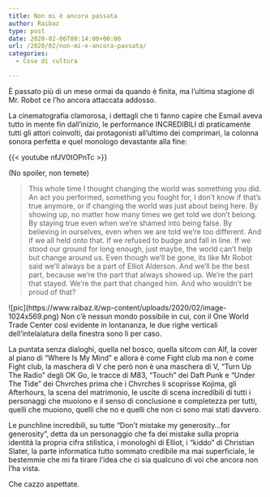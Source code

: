 ```yaml
---
title: Non mi è ancora passata
author: Raibaz
type: post
date: 2020-02-06T08:14:00+00:00
url: /2020/02/non-mi-e-ancora-passata/
categories:
  - Cose di cultura

---
```

È passato più di un mese ormai da quando è finita, ma l&#8217;ultima stagione di Mr. Robot ce l&#8217;ho ancora attaccata addosso.

La cinematografia clamorosa, i dettagli che ti fanno capire che Esmail aveva tutto in mente fin dall&#8217;inizio, le performance INCREDIBILI di praticamente tutti gli attori coinvolti, dai protagonisti all&#8217;ultimo dei comprimari, la colonna sonora perfetta e quel monologo devastante alla fine:

{{< youtube nfJV0tOPnTc >}}

(No spoiler, non temete)

<blockquote class="wp-block-quote">
  <p>
    This whole time I thought changing the world was something you did. An act you performed, something you fought for, I don’t know if that’s true anymore, or if changing the world was just about being here. By showing up, no matter how many times we get told we don’t belong. By staying true even when we’re shamed into being false. By believing in ourselves, even when we are told we’re too different. And if we all held onto that. If we refused to budge and fall in line. If we stood our ground for long enough, just maybe, the world can’t help but change around us. Even though we’ll be gone, its like Mr Robot said we’ll always be a part of Elliot Alderson. And we’ll be the best part, because we’re the part that always showed up. We’re the part that stayed. We’re the part that changed him. And who wouldn’t be proud of that?
  </p>
</blockquote>
![pic](https://www.raibaz.it/wp-content/uploads/2020/02/image-1024x569.png)
Non c&#8217;è nessun mondo possibile in cui, con il One World Trade Center così evidente in lontananza, le due righe verticali dell&#8217;intelaiatura della finestra sono lì per caso.

La puntata senza dialoghi, quella nel bosco, quella sitcom con Alf, la cover al piano di &#8220;Where Is My Mind&#8221; e allora è come Fight club ma non è come Fight club, la maschera di V che però non è una maschera di V, &#8220;Turn Up The Radio&#8221; degli OK Go, le tracce di M83, &#8220;Touch&#8221; dei Daft Punk e &#8220;Under The Tide&#8221; dei Chvrches prima che i Chvrches li scoprisse Kojima, gli Afterhours, la scena del matrimonio, le uscite di scena incredibili di tutti i personaggi che muoiono e il senso di conclusione e completezza per tutti, quelli che muoiono, quelli che no e quelli che non ci sono mai stati davvero.

Le punchline incredibili, su tutte &#8220;Don&#8217;t mistake my generosity&#8230;for generosity&#8221;, detta da un personaggio che fa dei mistake sulla propria identità la propria cifra stilistica, i monologhi di Elliot, i &#8220;kiddo&#8221; di Christian Slater, la parte informatica tutto sommato credibile ma mai superficiale, le bestemmie che mi fa tirare l&#8217;idea che ci sia qualcuno di voi che ancora non l&#8217;ha vista.

Che cazzo aspettate.